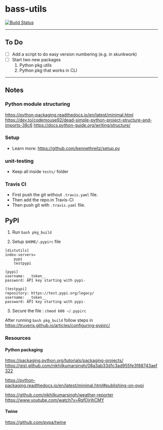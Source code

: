 # bass-utils

[![Build Status](https://travis-ci.org/basameera/bass-utils.svg?branch=master)](https://travis-ci.org/basameera/bass-utils)

---

## To Do

* [ ] Add a script to do easy version numbering (e.g. in skunkwork)
* [ ] Start two new packages
    1. Python pkg utils
    2. Python pkg that works in CLI

---

## Notes

### Python module structuring

https://python-packaging.readthedocs.io/en/latest/minimal.html
https://dev.to/codemouse92/dead-simple-python-project-structure-and-imports-38c6
https://docs.python-guide.org/writing/structure/

### Setup

* Learn more: https://github.com/kennethreitz/setup.py

### unit-testing

* Keep all inside `tests/` folder

### Travis CI

* First push the git without `.travis.yaml` file.
* Then add the repo.in Travis-CI
* Then push git with `.travis.yaml` file.

## PyPI

1. Run `bash pkg_build` 

2. Setup `$HOME/.pypirc` file

``` 
[distutils]
index-servers=
    pypi
    testpypi

[pypi]
username: __token__
password: API key starting with pypi-

[testpypi]
repository: https://test.pypi.org/legacy/
username: __token__
password: API key starting with pypi-
```

3. Secure the file : `chmod 600 ~/.pypirc` 

After running `bash pkg_build` follow steps in https://truveris.github.io/articles/configuring-pypirc/

### Resources

#### Python packaging

https://packaging.python.org/tutorials/packaging-projects/
https://gist.github.com/nikhilkumarsingh/08a3ab33d1c3ad955fe3f88743aef322

https://python-packaging.readthedocs.io/en/latest/minimal.html#publishing-on-pypi

https://github.com/nikhilkumarsingh/weather-reporter
https://www.youtube.com/watch?v=RgfOjrjhCMY

#### Twine

https://github.com/pypa/twine

